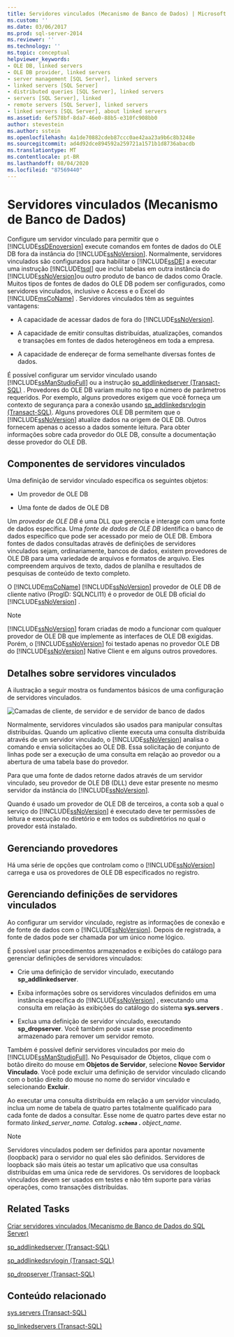 ```yaml
---
title: Servidores vinculados (Mecanismo de Banco de Dados) | Microsoft Docs
ms.custom: ''
ms.date: 03/06/2017
ms.prod: sql-server-2014
ms.reviewer: ''
ms.technology: ''
ms.topic: conceptual
helpviewer_keywords:
- OLE DB, linked servers
- OLE DB provider, linked servers
- server management [SQL Server], linked servers
- linked servers [SQL Server]
- distributed queries [SQL Server], linked servers
- servers [SQL Server], linked
- remote servers [SQL Server], linked servers
- linked servers [SQL Server], about linked servers
ms.assetid: 6ef578bf-8da7-46e0-88b5-e310fc908bb0
author: stevestein
ms.author: sstein
ms.openlocfilehash: 4a1de70882cdeb87ccc0ae42aa23a9b6c8b3248e
ms.sourcegitcommit: ad4d92dce894592a259721a1571b1d8736abacdb
ms.translationtype: MT
ms.contentlocale: pt-BR
ms.lasthandoff: 08/04/2020
ms.locfileid: "87569440"
---
```

# <a name="linked-servers-database-engine"></a>Servidores vinculados (Mecanismo de Banco de Dados)
  Configure um servidor vinculado para permitir que o [!INCLUDE[ssDEnoversion](../../includes/ssdenoversion-md.md)] execute comandos em fontes de dados do OLE DB fora da instância do [!INCLUDE[ssNoVersion](../../../includes/ssnoversion-md.md)]. Normalmente, servidores vinculados são configurados para habilitar o [!INCLUDE[ssDE](../../includes/ssde-md.md)] a executar uma instrução [!INCLUDE[tsql](../../includes/tsql-md.md)] que inclui tabelas em outra instância do [!INCLUDE[ssNoVersion](../../../includes/ssnoversion-md.md)]ou outro produto de banco de dados como Oracle. Muitos tipos de fontes de dados do OLE DB podem ser configurados, como servidores vinculados, inclusive o Access e o Excel do [!INCLUDE[msCoName](../../../includes/msconame-md.md)] . Servidores vinculados têm as seguintes vantagens:

-   A capacidade de acessar dados de fora do [!INCLUDE[ssNoVersion](../../../includes/ssnoversion-md.md)].

-   A capacidade de emitir consultas distribuídas, atualizações, comandos e transações em fontes de dados heterogêneos em toda a empresa.

-   A capacidade de endereçar de forma semelhante diversas fontes de dados.

 É possível configurar um servidor vinculado usando [!INCLUDE[ssManStudioFull](../../../includes/ssmanstudiofull-md.md)] ou a instrução [sp_addlinkedserver &#40;Transact-SQL&#41;](/sql/relational-databases/system-stored-procedures/sp-addlinkedserver-transact-sql) . Provedores do OLE DB variam muito no tipo e número de parâmetros requeridos. Por exemplo, alguns provedores exigem que você forneça um contexto de segurança para a conexão usando [sp_addlinkedsrvlogin &#40;Transact-SQL&#41;](/sql/relational-databases/system-stored-procedures/sp-addlinkedsrvlogin-transact-sql). Alguns provedores OLE DB permitem que o [!INCLUDE[ssNoVersion](../../../includes/ssnoversion-md.md)] atualize dados na origem de OLE DB. Outros fornecem apenas o acesso a dados somente leitura. Para obter informações sobre cada provedor do OLE DB, consulte a documentação desse provedor do OLE DB.

## <a name="linked-server-components"></a>Componentes de servidores vinculados
 Uma definição de servidor vinculado especifica os seguintes objetos:

-   Um provedor de OLE DB

-   Uma fonte de dados de OLE DB

 Um *provedor de OLE DB* é uma DLL que gerencia e interage com uma fonte de dados específica. Uma *fonte de dados de OLE DB* identifica o banco de dados específico que pode ser acessado por meio de OLE DB. Embora fontes de dados consultadas através de definições de servidores vinculados sejam, ordinariamente, bancos de dados, existem provedores de OLE DB para uma variedade de arquivos e formatos de arquivo. Eles compreendem arquivos de texto, dados de planilha e resultados de pesquisas de conteúdo de texto completo.

 O [!INCLUDE[msCoName](../../../includes/msconame-md.md)] [!INCLUDE[ssNoVersion](../../../includes/ssnoversion-md.md)] provedor de OLE DB de cliente nativo (ProgID: SQLNCLI11) é o provedor de OLE DB oficial do [!INCLUDE[ssNoVersion](../../../includes/ssnoversion-md.md)] .

> [!NOTE]
>  [!INCLUDE[ssNoVersion](../../../includes/ssnoversion-md.md)] foram criadas de modo a funcionar com qualquer provedor de OLE DB que implemente as interfaces de OLE DB exigidas. Porém, o [!INCLUDE[ssNoVersion](../../../includes/ssnoversion-md.md)] foi testado apenas no provedor OLE DB do [!INCLUDE[ssNoVersion](../../../includes/ssnoversion-md.md)] Native Client e em alguns outros provedores.

## <a name="linked-server-details"></a>Detalhes sobre servidores vinculados
 A ilustração a seguir mostra os fundamentos básicos de uma configuração de servidores vinculados.

 ![Camadas de cliente, de servidor e de servidor de banco de dados](../../database-engine/media/lsvr.gif "Camadas de cliente, de servidor e de servidor de banco de dados")

 Normalmente, servidores vinculados são usados para manipular consultas distribuídas. Quando um aplicativo cliente executa uma consulta distribuída através de um servidor vinculado, o [!INCLUDE[ssNoVersion](../../../includes/ssnoversion-md.md)] analisa o comando e envia solicitações ao OLE DB. Essa solicitação de conjunto de linhas pode ser a execução de uma consulta em relação ao provedor ou a abertura de uma tabela base do provedor.

 Para que uma fonte de dados retorne dados através de um servidor vinculado, seu provedor de OLE DB (DLL) deve estar presente no mesmo servidor da instância do [!INCLUDE[ssNoVersion](../../../includes/ssnoversion-md.md)].

 Quando é usado um provedor de OLE DB de terceiros, a conta sob a qual o serviço do [!INCLUDE[ssNoVersion](../../../includes/ssnoversion-md.md)] é executado deve ter permissões de leitura e execução no diretório e em todos os subdiretórios no qual o provedor está instalado.

## <a name="managing-providers"></a>Gerenciando provedores
 Há uma série de opções que controlam como o [!INCLUDE[ssNoVersion](../../../includes/ssnoversion-md.md)] carrega e usa os provedores de OLE DB especificados no registro.

## <a name="managing-linked-server-definitions"></a>Gerenciando definições de servidores vinculados
 Ao configurar um servidor vinculado, registre as informações de conexão e de fonte de dados com o [!INCLUDE[ssNoVersion](../../../includes/ssnoversion-md.md)]. Depois de registrada, a fonte de dados pode ser chamada por um único nome lógico.

 É possível usar procedimentos armazenados e exibições do catálogo para gerenciar definições de servidores vinculados:

-   Crie uma definição de servidor vinculado, executando **sp_addlinkedserver**.

-   Exiba informações sobre os servidores vinculados definidos em uma instância específica do [!INCLUDE[ssNoVersion](../../../includes/ssnoversion-md.md)] , executando uma consulta em relação às exibições do catálogo do sistema **sys.servers** .

-   Exclua uma definição de servidor vinculado, executando **sp_dropserver**. Você também pode usar esse procedimento armazenado para remover um servidor remoto.

 Também é possível definir servidores vinculados por meio do [!INCLUDE[ssManStudioFull](../../../includes/ssmanstudiofull-md.md)]. No Pesquisador de Objetos, clique com o botão direito do mouse em **Objetos de Servidor**, selecione **Novo**e **Servidor Vinculado**. Você pode excluir uma definição de servidor vinculado clicando com o botão direito do mouse no nome do servidor vinculado e selecionando **Excluir**.

 Ao executar uma consulta distribuída em relação a um servidor vinculado, inclua um nome de tabela de quatro partes totalmente qualificado para cada fonte de dados a consultar. Esse nome de quatro partes deve estar no formato _linked_server_name. Catalog_**. _`schema`_ .** _object_name_.

> [!NOTE]
>  Servidores vinculados podem ser definidos para apontar novamente (loopback) para o servidor no qual eles são definidos. Servidores de loopback são mais úteis ao testar um aplicativo que usa consultas distribuídas em uma única rede de servidores. Os servidores de loopback vinculados devem ser usados em testes e não têm suporte para várias operações, como transações distribuídas.

## <a name="related-tasks"></a>Related Tasks
 [Criar servidores vinculados &#40;Mecanismo de Banco de Dados do SQL Server&#41;](create-linked-servers-sql-server-database-engine.md)

 [sp_addlinkedserver &#40;Transact-SQL&#41;](/sql/relational-databases/system-stored-procedures/sp-addlinkedserver-transact-sql)

 [sp_addlinkedsrvlogin &#40;Transact-SQL&#41;](/sql/relational-databases/system-stored-procedures/sp-addlinkedsrvlogin-transact-sql)

 [sp_dropserver &#40;Transact-SQL&#41;](/sql/relational-databases/system-stored-procedures/sp-dropserver-transact-sql)

## <a name="related-content"></a>Conteúdo relacionado
 [sys.servers &#40;Transact-SQL&#41;](/sql/relational-databases/system-catalog-views/sys-servers-transact-sql)

 [sp_linkedservers &#40;Transact-SQL&#41;](/sql/relational-databases/system-stored-procedures/sp-linkedservers-transact-sql)


